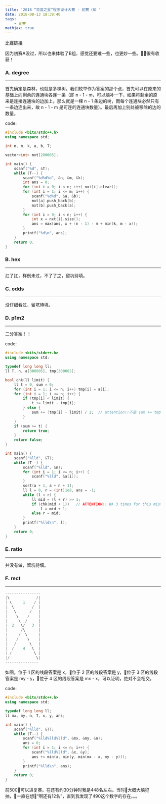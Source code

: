 ```yaml
---
title: '2018 “百度之星”程序设计大赛 - 初赛（B）'
date: 2018-08-13 18:39:40
tags: 
    - 比赛
mathjax: true
---
```


[比赛链接](http://bestcoder.hdu.edu.cn/contests/contest_show.php?cid=826)

因为初赛A没过，所以也来体验了B组，感觉还要难一些，也更妙一些。很有收获！

### A. degree
-----

首先确定是森林，也就是多棵树。我们枚举作为答案的那个点，首先可以在原来的基础上向剩余的连通块各连一条（即 n - 1 - m，可以脑补一下，如果将剩余的原来是连接连通块的边加上，那么就是一棵 n - 1 条边的树，而每个连通块必然只有一条边连出来，故 n - 1 - m 是可连的连通块数量）。最后再加上别处被移除的边的数量。

code:
``` c++
#include <bits/stdc++.h>
using namespace std;

int n, m, k, a, b, T;

vector<int> nxt[200005];

int main() {
    scanf("%d", &T);
    while (T--) {
        scanf("%d%d%d", &n, &m, &k);
        int ans = 0;
        for (int i = 0; i < n; i++) nxt[i].clear();
        for (int i = 1; i <= m; i++) {
            scanf("%d%d", &a, &b);
            nxt[a].push_back(b);
            nxt[b].push_back(a);
        }
        for (int i = 0; i < n; i++) {
            int x = nxt[i].size();
            ans = max(ans, x + (n - 1) - m + min(k, m - x));
        }
        printf("%d\n", ans);
    }
    return 0;
}
```


### B. hex
-----

扛了扛，样例未过，不了了之，留坑待填。


### C. odds
-----

没仔细看过，留坑待填。


### D. p1m2
-----

二分答案！！

code:
``` c++
#include <bits/stdc++.h>
using namespace std;

typedef long long ll;
ll T, n, a[300005], tmp[300005];

bool chk(ll limit) {
    ll t = 0, sum = 0;
    for (int i = 1; i <= n; i++) tmp[i] = a[i];
    for (int i = 1; i <= n; i++) {
        if (tmp[i] < limit) {
            t += limit - tmp[i];
        } else {
            sum += (tmp[i] - limit) / 2;  // attention!!不是 sum += tmp[i] - limit.
        }
    }
    if (sum >= t) {
        return true;
    }
    return false;
}

int main() {
    scanf("%lld", &T);
    while (T--) {
        scanf("%lld", &n);
        for (int i = 1; i <= n; i++) {
            scanf("%lld", &a[i]);
        }
        sort(a + 1, a + n + 1);
        ll l = 0, r = (int)1e8, ans = -1;
        while (l < r) {
            ll mid = (l + r) >> 1;
            if (chk(mid + 1))   // ATTENTION!! WA 3 times for this mistake -- "mid + 1"
                l = mid + 1;
            else r = mid;
        }
        printf("%lld\n", l);
    }
    return 0;
}
```


### E. ratio
-----

并没有做，留坑待填。


### F. rect
-----

``` c++
----------------
|\            /|
| \     1    / |
|  \        /  |
|   \      /   |
|    \    /    |
|     \  /     |
|  2   \/   3  |
|      /\      |
|     /  \     |
|    /    \    |
|   /      \   |
|  /    4   \  |
| /          \ |
|/            \|
---------------
```

如图，位于 1 区的线段答案是 x，位于 2 区的线段答案是 y，位于 3 区的线段答案是 my - y，位于 4 区的线段答案是 mx - x，可以证明，绝对不会相交。

code:
``` c++
#include <bits/stdc++.h>
using namespace std;

typedef long long ll;
ll mx, my, n, T, x, y, ans;

int main() {
    scanf("%lld", &T);
    while (T--) {
        scanf("%lld%lld%lld", &mx, &my, &n);
        ans = 0;
        for (int i = 1; i <= n; i++) {
            scanf("%lld%lld", &x, &y);
            ans += min(x, min(y, min(mx - x, my - y)));
        }
        printf("%lld\n", ans);
    }
    return 0;
}
```


前500可以进复赛。在还有约30分钟时我是448名左右。当时大概大脑犯抽，一直在想“啊还有12名”，直到我发现了490这个数字的存在。。。